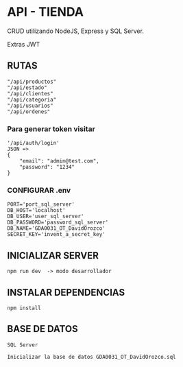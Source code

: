 # API - TIENDA
CRUD utilizando NodeJS, Express y SQL Server.

Extras JWT


## RUTAS ##
    "/api/productos"
    "/api/estado"
    "/api/clientes"
    "/api/categoria"
    "/api/usuarios"
    "/api/ordenes"

### Para generar token visitar ###
    '/api/auth/login' 
    JSON => 
    {
        "email": "admin@test.com",
        "password": "1234"
    }


### CONFIGURAR .env ###
    PORT='port_sql_server'
    DB_HOST='localhost'
    DB_USER='user_sql_server'
    DB_PASSWORD='password_sql_server'
    DB_NAME='GDA0031_OT_DavidOrozco'
    SECRET_KEY='invent_a_secret_key'


## INICIALIZAR SERVER ##
    npm run dev  -> modo desarrollador

## INSTALAR DEPENDENCIAS ##
    npm install

## BASE DE DATOS ##
    SQL Server
    
    Inicializar la base de datos GDA0031_OT_DavidOrozco.sql
